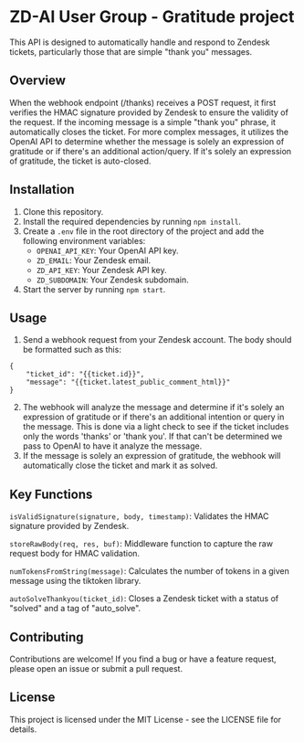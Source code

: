 # ZD-AI User Group - Gratitude project 

This API is designed to automatically handle and respond to Zendesk tickets, particularly those that are simple "thank you" messages.

## Overview

When the webhook endpoint (/thanks) receives a POST request, it first verifies the HMAC signature provided by Zendesk to ensure the validity of the request. If the incoming message is a simple "thank you" phrase, it automatically closes the ticket. For more complex messages, it utilizes the OpenAI API to determine whether the message is solely an expression of gratitude or if there's an additional action/query. If it's solely an expression of gratitude, the ticket is auto-closed.

## Installation

1. Clone this repository.
2. Install the required dependencies by running `npm install`.
3. Create a `.env` file in the root directory of the project and add the following environment variables:
   - `OPENAI_API_KEY`: Your OpenAI API key.
   - `ZD_EMAIL`: Your Zendesk email.
   - `ZD_API_KEY`: Your Zendesk API key.
   - `ZD_SUBDOMAIN`: Your Zendesk subdomain.
4. Start the server by running `npm start`.

## Usage

1. Send a webhook request from your Zendesk account. The body should be formatted such as this:

```
{
    "ticket_id": "{{ticket.id}}",
    "message": "{{ticket.latest_public_comment_html}}"
}
```
2. The webhook will analyze the message and determine if it's solely an expression of gratitude or if there's an additional intention or query in the message. This is done via a light check to see if the ticket includes only the words 'thanks' or 'thank you'. If that can't be determined we pass to OpenAI to have it analyze the message.
3. If the message is solely an expression of gratitude, the webhook will automatically close the ticket and mark it as solved.

## Key Functions

`isValidSignature(signature, body, timestamp)`: Validates the HMAC signature provided by Zendesk.

`storeRawBody(req, res, buf)`: Middleware function to capture the raw request body for HMAC validation.

`numTokensFromString(message)`: Calculates the number of tokens in a given message using the tiktoken library.

`autoSolveThankyou(ticket_id)`: Closes a Zendesk ticket with a status of "solved" and a tag of "auto_solve".

## Contributing

Contributions are welcome! If you find a bug or have a feature request, please open an issue or submit a pull request.

## License

This project is licensed under the MIT License - see the LICENSE file for details.
